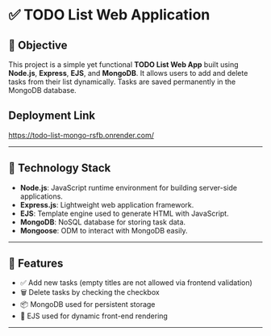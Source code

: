 # ✅ TODO List Web Application

## 📌 Objective
This project is a simple yet functional **TODO List Web App** built using **Node.js**, **Express**, **EJS**, and **MongoDB**. It allows users to add and delete tasks from their list dynamically. Tasks are saved permanently in the MongoDB database.

## Deployment Link

https://todo-list-mongo-rsfb.onrender.com/

---

## 🧰 Technology Stack

- **Node.js**: JavaScript runtime environment for building server-side applications.
- **Express.js**: Lightweight web application framework.
- **EJS**: Template engine used to generate HTML with JavaScript.
- **MongoDB**: NoSQL database for storing task data.
- **Mongoose**: ODM to interact with MongoDB easily.

---

## 📂 Features

- ✅ Add new tasks (empty titles are not allowed via frontend validation)
- 🗑️ Delete tasks by checking the checkbox
- 📦 MongoDB used for persistent storage
- 🔄 EJS used for dynamic front-end rendering

---



